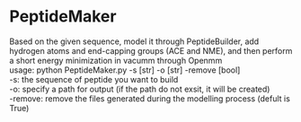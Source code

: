 # PeptideMaker
Based on the given sequence, model it through PeptideBuilder, add hydrogen atoms and end-capping groups (ACE and NME), and then perform a short energy minimization in vacumm through Openmm<br>
usage: python PeptideMaker.py -s [str] -o [str] -remove [bool] <br>
-s: the sequence of peptide you want to build <br>
-o: specify a path for output (if the path do not exsit, it will be created) <br>
-remove: remove the files generated during the modelling process (defult is True)
